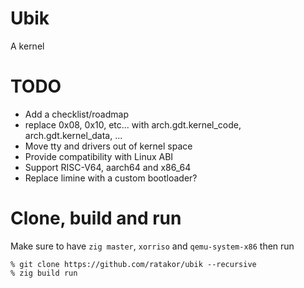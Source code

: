 # Ubik
A kernel

# TODO
- Add a checklist/roadmap
- replace 0x08, 0x10, etc... with arch.gdt.kernel_code, arch.gdt.kernel_data, ...
- Move tty and drivers out of kernel space
- Provide compatibility with Linux ABI
- Support RISC-V64, aarch64 and x86_64
- Replace limine with a custom bootloader?

# Clone, build and run
Make sure to have `zig master`, `xorriso` and `qemu-system-x86` then run

```console
% git clone https://github.com/ratakor/ubik --recursive
% zig build run
```
